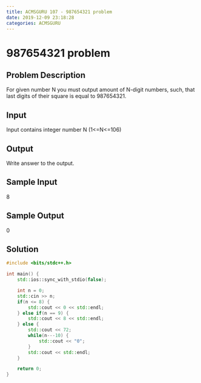 ```yaml
---
title: ACMSGURU 107 - 987654321 problem
date: 2019-12-09 23:18:28
categories: ACMSGURU
---
```

# 987654321 problem

<!--more-->

## Problem Description

For given number N you must output amount of N-digit numbers, such, that last digits of their square is equal to 987654321.

## Input

Input contains integer number N (1<=N<=106)

## Output

Write answer to the output.

## Sample Input

8

## Sample Output

0

## Solution

```cpp
#include <bits/stdc++.h>

int main() {
    std::ios::sync_with_stdio(false);

    int n = 0;
    std::cin >> n;
    if(n <= 8) {
        std::cout << 0 << std::endl;
    } else if(n == 9) {
        std::cout << 8 << std::endl;
    } else {
        std::cout << 72;
        while(n---10) {
            std::cout << "0";
        }
        std::cout << std::endl;
    }

    return 0;
}
```
